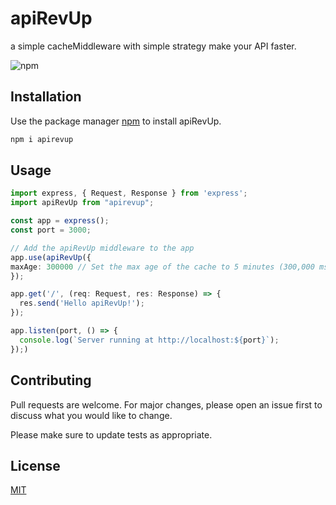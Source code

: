 # apiRevUp

a simple cacheMiddleware with simple strategy make your API faster.

<img alt="npm" src="https://img.shields.io/npm/v/apirevup">

## Installation

Use the package manager [npm](https://www.npmjs.com/package/apirevup) to install apiRevUp.

```bash
npm i apirevup
```

## Usage

```typescript
import express, { Request, Response } from 'express';
import apiRevUp from "apirevup";

const app = express();
const port = 3000;

// Add the apiRevUp middleware to the app
app.use(apiRevUp({
maxAge: 300000 // Set the max age of the cache to 5 minutes (300,000 ms)
}); 

app.get('/', (req: Request, res: Response) => {
  res.send('Hello apiRevUp!');
});

app.listen(port, () => {
  console.log(`Server running at http://localhost:${port}`);
});)
```

## Contributing

Pull requests are welcome. For major changes, please open an issue first
to discuss what you would like to change.

Please make sure to update tests as appropriate.

## License

[MIT](https://choosealicense.com/licenses/mit/)
